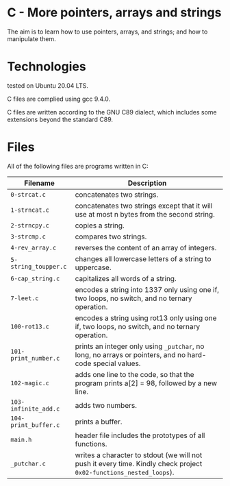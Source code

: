 # C - More pointers, arrays and strings

The aim is to learn how to use pointers, arrays, and strings; and how to manipulate them.

# Technologies

tested on Ubuntu 20.04 LTS.

C files are complied using gcc 9.4.0.

C files are written according to the GNU C89 dialect, which includes some extensions beyond the standard C89.

# Files

All of the following files are programs written in C:

| Filename             | Description
| -------------------- | ---------------------------------------------------------------------------------------------------------- 
| `0-strcat.c`         | concatenates two strings.
| `1-strncat.c`        | concatenates two strings except that it will use at most n bytes from the second string.
| `2-strncpy.c`        | copies a string.
| `3-strcmp.c`         | compares two strings.
| `4-rev_array.c`      | reverses the content of an array of integers.
| `5-string_toupper.c` | changes all lowercase letters of a string to uppercase.
| `6-cap_string.c`     | capitalizes all words of a string.
| `7-leet.c`           | encodes a string into 1337 only using one if, two loops, no switch, and no ternary operation.
| `100-rot13.c`        | encodes a string using rot13 only using one if, two loops, no switch, and no ternary operation.
| `101-print_number.c` | prints an integer only using `_putchar`, no long, no arrays or pointers, and no hard-code special values.
| `102-magic.c`        | adds one line to the code, so that the program prints a[2] = 98, followed by a new line.
| `103-infinite_add.c` | adds two numbers.
| `104-print_buffer.c` | prints a buffer.
| `main.h`             | header file includes the prototypes of all functions.
| `_putchar.c`         | writes a character to stdout (we will not push it every time. Kindly check project `0x02-functions_nested_loops`).
